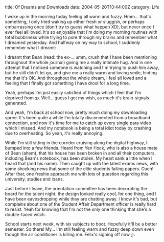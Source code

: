 title: Of Dreams and Downloads
date: 2004-05-20T10:44:00Z
category: Life

I woke up in the morning today feeling all warm and fuzzy. Hmm… that's something, I only tried waking up either fresh or sluggish, or perhaps embarrassing once (don't try to guess what happen XD), but never once I ever feel all loved. It's so enjoyable that I'm doing my morning routines with total bubbliness while trying to pore through my brains and remember what I dreamed yesterday. And halfway on my way to school, I suddenly remember what I dreamt:

I dreamt that Bean (read: the ex-… umm, crush that I have been mentioning throughout the whole journal) giving me a really intimate hug. And in one attempt that I noticed someone is watching and I'm trying to push him away, but he still didn't let go, and give me a really warm and loving smile, hinting me that it's OK. And throughout the whole dream, I feel all loved and a feeling that I finally got something I have drool for a long time.

Yeah, perhaps I'm just easily satisfied of things which I feel that I'm deprived from :p. Well… guess I got my wish, as much it's brain-signals generated.

And yeah, I'm back at school now, pretty much doing my downloading spree. It's been quite a while I'm totally disconnected from a broadband connection, and now it's time for me to catch up every single para video which I missed. And my notebook is being a total idiot today by crashing due to overheating. So yeah, it's really annoying.

While I'm still sitting in the corridor cruising along the digital highway, I bumped into a few friends. Heard from Yen Hock, who is also a house mate of Bean (ahem), that his house has been broken in and all their computers, including Bean's notebook, has been stolen. My heart sank a little when I heard that (and his name). Then caught up with the latest exams news, with some shocking news that some of the elite students failing papers. Ouch! After that, one freshie approach me with lots of question regarding this university, studies and loans.

Just before I leave, the orientation committee has been decorating the board for the talent night. the design looked really cool, for one thing, and I have been eavesdropping while they are chatting away. I know it's bad, but complains about one of the Student Affair Department officer is really hard to resist. Yeah for knowing that I'm not the only one thinking that she's a double-faced witch.

School starts next week, with six subjects to boot. Hopefully it'll be a better semester. So there! My… I'm still feeling warm and fuzzy deep down even though the air conditioner is killing me. Felix's signing off now ;).
